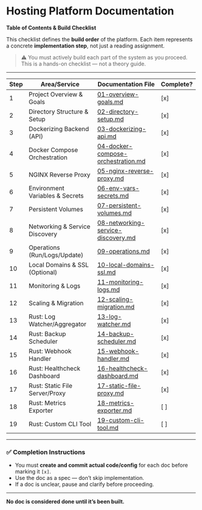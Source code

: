 # Hosting Platform Documentation
**Table of Contents & Build Checklist**

This checklist defines the **build order** of the platform. Each item represents a concrete **implementation step**, not just a reading assignment.

> ⚠️ You must actively build each part of the system as you proceed.  
> This is a hands-on checklist — not a theory guide.

---

| Step | Area/Service | Documentation File | Complete? |
|------|--------------|--------------------|-----------|
| 1 | Project Overview & Goals | [01-overview-goals.md](./01-overview-goals.md) | [x] |
| 2 | Directory Structure & Setup | [02-directory-setup.md](./02-directory-setup.md) | [x] |
| 3 | Dockerizing Backend (API) | [03-dockerizing-api.md](./03-dockerizing-api.md) | [x] |
| 4 | Docker Compose Orchestration | [04-docker-compose-orchestration.md](./04-docker-compose-orchestration.md) | [x] |
| 5 | NGINX Reverse Proxy | [05-nginx-reverse-proxy.md](./05-nginx-reverse-proxy.md) | [x] |
| 6 | Environment Variables & Secrets | [06-env-vars-secrets.md](./06-env-vars-secrets.md) | [x] |
| 7 | Persistent Volumes | [07-persistent-volumes.md](./07-persistent-volumes.md) | [x] |
| 8 | Networking & Service Discovery | [08-networking-service-discovery.md](./08-networking-service-discovery.md) | [x] |
| 9 | Operations (Run/Logs/Update) | [09-operations.md](./09-operations.md) | [x] |
| 10 | Local Domains & SSL (Optional) | [10-local-domains-ssl.md](./10-local-domains-ssl.md) | [x] |
| 11 | Monitoring & Logs | [11-monitoring-logs.md](./11-monitoring-logs.md) | [x] |
| 12 | Scaling & Migration | [12-scaling-migration.md](./12-scaling-migration.md) | [x] |
| 13 | Rust: Log Watcher/Aggregator | [13-log-watcher.md](./13-log-watcher.md) | [x] |
| 14 | Rust: Backup Scheduler | [14-backup-scheduler.md](./14-backup-scheduler.md) | [x] |
| 15 | Rust: Webhook Handler | [15-webhook-handler.md](./15-webhook-handler.md) | [x] |
| 16 | Rust: Healthcheck Dashboard | [16-healthcheck-dashboard.md](./16-healthcheck-dashboard.md) | [x] |
| 17 | Rust: Static File Server/Proxy | [17-static-file-proxy.md](./17-static-file-proxy.md) | [x] |
| 18 | Rust: Metrics Exporter | [18-metrics-exporter.md](./18-metrics-exporter.md) | [ ] |
| 19 | Rust: Custom CLI Tool | [19-custom-cli-tool.md](./19-custom-cli-tool.md) | [ ] |

---

### ✅ Completion Instructions

- You must **create and commit actual code/config** for each doc before marking it `[x]`.
- Use the doc as a spec — don’t skip implementation.
- If a doc is unclear, pause and clarify before proceeding.

---

**No doc is considered done until it’s been built.**
